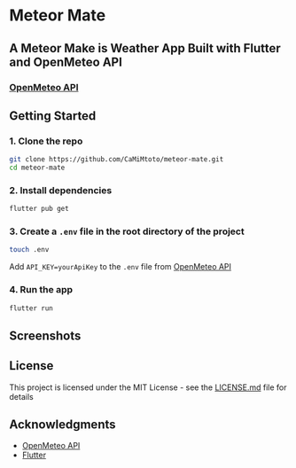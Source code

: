 # Meteor Mate

## A Meteor Make is Weather App Built with Flutter and OpenMeteo API

### [OpenMeteo API](https://open-meteo.com/en/docs)

## Getting Started

### 1. Clone the repo

```sh
git clone https://github.com/CaMiMtoto/meteor-mate.git
cd meteor-mate
```

### 2. Install dependencies

```sh
flutter pub get
```

### 3. Create a  `.env` file in the root directory of the project

```sh
touch .env
```

Add `API_KEY=yourApiKey` to the `.env` file from [OpenMeteo API](https://open-meteo.com/en/docs)

### 4. Run the app

```sh
flutter run
```

## Screenshots

## License

This project is licensed under the MIT License - see the [LICENSE.md](LICENSE.md) file for details

## Acknowledgments

* [OpenMeteo API](https://open-meteo.com/en/docs)
* [Flutter](https://flutter.dev/)